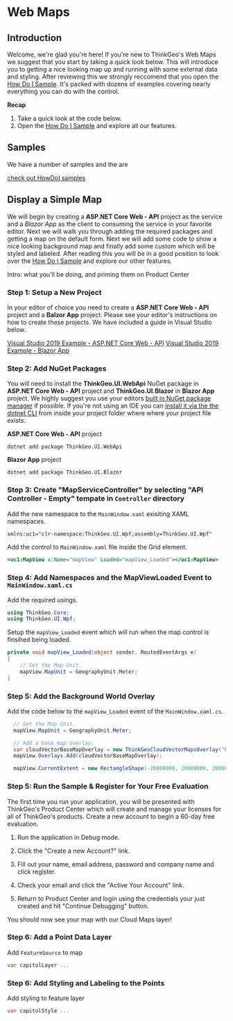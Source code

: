 # Web Maps

## Introduction

  Welcome, we're glad you're here!  If you're new to ThinkGeo's Web Maps we suggest that you start by taking a quick look below.  This will introduce you to getting a nice looking map up and running with some external data and styling.  After reviewing this we strongly reccomend that you open the [How Do I Sample](samples).  It's packed with dozens of examples covering nearly everything you can do with the control.

**Recap**

1. Take a quick look at the code below.
2. Open the [How Do I Sample](samples) and explore all our features. 

## Samples

  We have a number of samples and the are 

[check out HowDoI samples](samples)

## Display a Simple Map

We will begin by creating a **ASP.NET Core Web - API** project as the service and a *Blazor App* as the client to consuming the service in your favorite editor.  Next we will walk you through adding the required packages and getting a map on the default form.  Next we will add some code to show a nice looking background map and finally add some custom which will be styled and labeled.  After reading this you will be in a good position to look over the [How Do I Sample](samples) and explore our other features.

 Intro: what you'll be doing, and priming them on Product Center

### Step 1: Setup a New Project ###

  In your editor of choice you need to create a **ASP.NET Core Web - API** project and a **Balzor App** project.  Please see your editor's instructions on how to create these projects.  We have included a guide in Visual Studio below.  

[Visual Studio 2019 Example - ASP.NET Core Web - API](https://docs.microsoft.com/en-us/aspnet/core/tutorials/first-web-api?view=aspnetcore-3.1&tabs=visual-studio)
[Visual Studio 2019 Example - Blazor App](https://docs.microsoft.com/en-us/aspnet/core/tutorials/build-your-first-blazor-app?view=aspnetcore-3.1)

### Step 2: Add NuGet Packages ###

You will need to install the **ThinkGeo.UI.WebApi** NuGet package in **ASP.NET Core Web - API** project and **ThinkGeo.UI.Blazor** in **Blazor App** project.  We highly suggest you use your editors [built in NuGet package manager](https://docs.microsoft.com/en-us/nuget/quickstart/) if possible.  If you're not using an IDE you can [install it via the the dotnet CLI](https://docs.microsoft.com/en-us/nuget/consume-packages/install-use-packages-dotnet-cli) from inside your project folder where where your project file exists.

**ASP.NET Core Web - API** project
```shell
dotnet add package ThinkGeo.UI.WebApi
```

**Blazor App** project
```shell
dotnet add package ThinkGeo.UI.Blazor
```

### Step 3: Create "MapServiceController" by selecting "API Controller - Empty" tempate in `Controller` directory ###

Add the new namespace to the `MainWindow.xaml` exisiting XAML namespaces.

```xml
xmlns:uc1="clr-namespace:ThinkGeo.UI.Wpf;assembly=ThinkGeo.UI.Wpf"
```

Add the control to `MainWindow.xaml` file inside the Grid element.

```xml
<uc1:MapView x:Name="mapView" Loaded="mapView_Loaded"></uc1:MapView>
```

### Step 4: Add Namespaces and the MapViewLoaded Event to `MainWindow.xaml.cs` ###

Add the required usings.

```csharp
using ThinkGeo.Core;
using ThinkGeo.UI.Wpf;
```

Setup the `mapView_Loaded` event which will run when the map control is finsihed being loaded.

```csharp
private void mapView_Loaded(object sender, RoutedEventArgs e)
{
    // Set the Map Unit.
    mapView.MapUnit = GeographyUnit.Meter;
}
```

### Step 5: Add the Background World Overlay ###

Add the code below to the `mapView_Loaded` event of the `MainWindow.xaml.cs`.

```csharp
  // Set the Map Unit.
  mapView.MapUnit = GeographyUnit.Meter;

  // Add a base map overlay.
  var cloudVectorBaseMapOverlay = new ThinkGeoCloudVectorMapsOverlay("USlbIyO5uIMja2y0qoM21RRM6NBXUad4hjK3NBD6pD0~", "f6OJsvCDDzmccnevX55nL7nXpPDXXKANe5cN6czVjCH0s8jhpCH-2A~~", ThinkGeoCloudVectorMapsMapType.Light);
  mapView.Overlays.Add(cloudVectorBaseMapOverlay);

  mapView.CurrentExtent = new RectangleShape(-20000000, 20000000, 20000000, -20000000);
```

### Step 5: Run the Sample & Register for Your Free Evaluation ###

The first time you run your application, you will be presented with ThinkGeo's Product Center which will create and manage your licenses for all of ThinkGeo's products. Create a new account to begin a 60-day free evaluation. 

1. Run the application in Debug mode.

1. Click the "Create a new Account?" link.

1. Fill out your name, email address, password and company name and click register.

1. Check your email and click the "Active Your Account" link.

1. Return to Product Center and login using the credentials your just created and hit "Continue Debugging" button.

You should now see your map with our Cloud Maps layer!

### Step 6: Add a Point Data Layer ###

Add `FeatureSource` to map

```csharp
var capitolLayer ...
```

### Step 6: Add Styling and Labeling to the Points ###

Add styling to feature layer

```csharp
var capitolStyle ...
```


